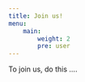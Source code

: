 ```yaml
---
title: Join us!
menu:
    main: 
        weight: 2
        pre: user
---
```


To join us, do this ....
